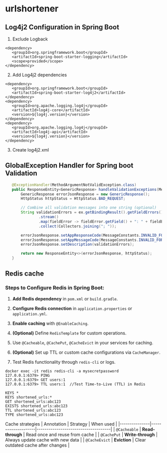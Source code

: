 # urlshortener


## Log4j2 Configuration in Spring Boot
1. Exclude Logback
 ```
<dependency>
    <groupId>org.springframework.boot</groupId>
    <artifactId>spring-boot-starter-logging</artifactId>
    <scope>provided</scope>
</dependency>
 ```

2. Add Log4j2 dependencies
 ```
<dependency>
    <groupId>org.springframework.boot</groupId>
    <artifactId>spring-boot-starter-log4j2</artifactId>
</dependency>
<dependency>
    <groupId>org.apache.logging.log4j</groupId>
    <artifactId>log4j-core</artifactId>
    <version>${log4j.version}</version>
</dependency>
<dependency>
    <groupId>org.apache.logging.log4j</groupId>
    <artifactId>log4j-api</artifactId>
    <version>${log4j.version}</version>
</dependency>
 ```
3. Create log4j2.xml

## GlobalException Handler for Spring boot Validation
 ```java
    @ExceptionHandler(MethodArgumentNotValidException.class)
    public ResponseEntity<GenericResponse> handleValidationExceptions(MethodArgumentNotValidException ex) {
        GenericResponse errorJsonResponse = new GenericResponse();
        HttpStatus httpStatus = HttpStatus.BAD_REQUEST;

        // Combine all validation messages into one string (optional)
        String validationErrors = ex.getBindingResult().getFieldErrors()
                .stream()
                .map(fieldError -> fieldError.getField() + ": " + fieldError.getDefaultMessage())
                .collect(Collectors.joining("; "));

        errorJsonResponse.setAppResponseCode(MessageConstants.INVALID_FORMAT_ERROR_CODE);
        errorJsonResponse.setAppMessageCode(MessageConstants.INVALID_FORMAT_MESSAGE_CODE);
        errorJsonResponse.setDescription(validationErrors);

        return new ResponseEntity<>(errorJsonResponse, httpStatus);
    }
 ```

## Redis cache

### Steps to Configure Redis in Spring Boot:

1. **Add Redis dependency** in `pom.xml` or `build.gradle`.
   
2. **Configure Redis connection** in `application.properties` or `application.yml`.

3. **Enable caching** with `@EnableCaching`.

4. **(Optional)** Define `RedisTemplate` for custom operations.

5. Use `@Cacheable`, `@CachePut`, `@CacheEvict` in your services for caching.

6. **(Optional)** Set up TTL or custom cache configurations via `CacheManager`.

7. Test Redis functionality through `redis-cli` or logs.
 ```cli
docker exec -it redis redis-cli -a mysecretpassword
127.0.0.1:6379> PING
127.0.0.1:6379> GET users:1
127.0.0.1:6379> TTL users:1  //Test Time-to-Live (TTL) in Redis

KEYS *
KEYS shortened_urls:*
GET shortened_urls:abc123
EXISTS shortened_urls:abc123
TTL shortened_urls:abc123
TYPE shortened_urls:abc123
 ```


Cache strategies 
| Annotation    | Strategy           | When used                          |
|---------------|--------------------|-------------------------------------|
| `@Cacheable`  | **Read-through**   | Read once and reuse from cache      |
| `@CachePut`   | **Write-through**  | Always update cache with new data   |
| `@CacheEvict` | **Eviction**       | Clear outdated cache after changes  |

